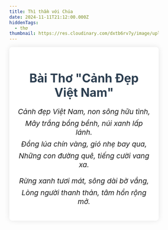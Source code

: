 ```yaml
---
title: Thì thầm với Chúa
date: 2024-11-11T21:12:00.000Z
hiddenTags:
  - thơ
thumbnail: https://res.cloudinary.com/dxtb6rv7y/image/upload/v1726538327/Viet-thu-700_i1jp17.jpg
---
```



<body>
 <div class="container">
        <h1 class="title">Bài Thơ "Cảnh Đẹp Việt Nam"</h1>
        <div class="poem">
            <!-- Khổ thơ 1 -->
            <div class="stanza">
                <p class="line">Cảnh đẹp Việt Nam, non sông hữu tình,</p>
                <p class="line">Mây trắng bồng bềnh, núi xanh lấp lánh.</p>
                <p class="line">Đồng lúa chín vàng, gió nhẹ bay qua,</p>
                <p class="line">Những con đường quê, tiếng cười vang xa.</p>
            </div>
            <!-- Khổ thơ 2 -->
            <div class="stanza">
                <p class="line">Rừng xanh tươi mát, sông dài bờ vắng,</p>
                <p class="line">Lòng người thanh thản, tâm hồn rộng mở.</p>
            </div>
        </div>
    </div>
</body>

<style>

* {
    margin: 0;
    padding: 0;
    box-sizing: border-box;
}

/* Thiết lập nền và kiểu chữ chung */
.body {
    font-family: 'Arial', sans-serif;
    background-color: #f4f4f9;
    color: #333;
    line-height: 1.6;
    padding: 20px;
}

/* Container chính */
.container {
    max-width: 800px;
    margin: 0 auto;
    background-color: #fff;
    padding: 20px;
    border-radius: 8px;
    box-shadow: 0 0 15px rgba(0, 0, 0, 0.1);
}


.title {
    text-align: center;
    font-size: 2rem;
    font-weight: bold;
    margin-bottom: 20px;
    color: #2c3e50;
}


.stanza {
    margin-bottom: 20px;
}

/* Định dạng cho từng dòng trong bài thơ */
.poem .line {
    font-size: 1.2rem;
    text-align: center;
    margin: 8px 0;
    font-style: italic;
}

/* Tạo hiệu ứng hover cho mỗi dòng thơ */
.poem .line:hover {
    color: #2980b9;
    cursor: pointer;
}
</style>
